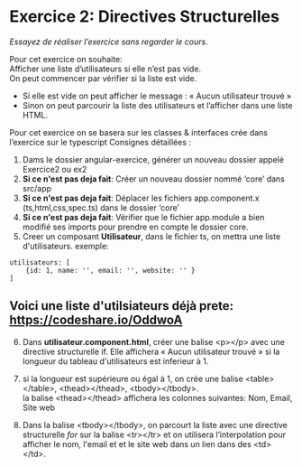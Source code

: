 # Exercice 2: Directives Structurelles 

*Essayez de réaliser l’exercice sans regarder le cours.*
 
Pour cet exercice on souhaite:  
Afficher une liste d’utilisateurs si elle n’est pas vide.  
On peut commencer par vérifier si la liste est vide. 
- Si elle est vide on peut afficher le message : « Aucun utilisateur trouvé » 
- Sinon on peut parcourir la liste des utilisateurs et l’afficher dans une liste HTML.  

Pour cet exercice on se basera sur les classes & interfaces crée dans l’exercice sur le typescript
Consignes détaillées :
1. Dams le dossier angular-exercice, générer un nouveau dossier appelé Exercice2 ou ex2
2. **Si ce n'est pas deja fait**: Créer un nouveau dossier nommé ‘core’ dans src/app
3. **Si ce n'est pas deja fait**:  Déplacer les fichiers app.component.x (ts,html,css,spec.ts)  dans le dossier ‘core’
4. **Si ce n'est pas deja fait**: Vérifier que le fichier app.module a bien modifié ses imports pour prendre en compte le dossier core.
5. Creer un composant **Utilisateur**, dans le fichier ts, on mettra une liste d'utilisateurs. exemple:
```
utilisateurs: [
    {id: 1, name: '', email: '', website: '' }
]
```
## Voici une liste d'utilsiateurs déjà prete: https://codeshare.io/OddwoA

6. Dans **utilisateur.component.html**, créer une balise &lt;p&gt;&lt;/p&gt; avec une directive structurelle if. Elle affichera « Aucun utilisateur trouvé » si la longueur du tableau d'utilisateurs est inferieur à 1. 
7. si la longueur est supérieure ou égal à 1, on crée une balise &lt;table&gt;&lt;/table&gt;, &lt;thead&gt;&lt;/thead&gt;, &lt;tbody&gt;&lt;/tbody&gt;.  
la balise &lt;thead&gt;&lt;/thead&gt; affichera les colonnes suivantes: Nom, Email, Site web

8. Dans la balise &lt;tbody&gt;&lt;/tbody&gt;, on parcourt la liste avec une directive structurelle *for* sur la balise &lt;tr&gt;&lt;/tr&gt; et on utilisera l’interpolation pour afficher le nom, l'email et et le site web dans un lien dans des &lt;td&gt;&lt;/td&gt;.
